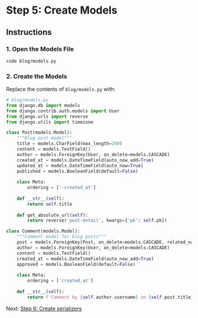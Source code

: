 # Step 5: Create Models

## Instructions

### 1. Open the Models File

```bash
code blog/models.py
```

### 2. Create the Models

Replace the contents of `blog/models.py` with:

```python
# blog/models.py
from django.db import models
from django.contrib.auth.models import User
from django.urls import reverse
from django.utils import timezone

class Post(models.Model):
    """Blog post model"""
    title = models.CharField(max_length=200)
    content = models.TextField()
    author = models.ForeignKey(User, on_delete=models.CASCADE)
    created_at = models.DateTimeField(auto_now_add=True)
    updated_at = models.DateTimeField(auto_now=True)
    published = models.BooleanField(default=False)
    
    class Meta:
        ordering = ['-created_at']
    
    def __str__(self):
        return self.title
    
    def get_absolute_url(self):
        return reverse('post-detail', kwargs={'pk': self.pk})

class Comment(models.Model):
    """Comment model for blog posts"""
    post = models.ForeignKey(Post, on_delete=models.CASCADE, related_name='comments')
    author = models.ForeignKey(User, on_delete=models.CASCADE)
    content = models.TextField()
    created_at = models.DateTimeField(auto_now_add=True)
    approved = models.BooleanField(default=False)
    
    class Meta:
        ordering = ['created_at']
    
    def __str__(self):
        return f'Comment by {self.author.username} on {self.post.title}'
```

Next: [Step 6: Create serializers](step-06-create-serializers.md)